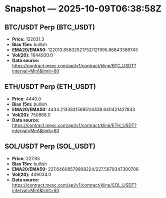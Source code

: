 # Snapshot — 2025-10-09T06:38:58Z

## BTC/USDT Perp (BTC_USDT)
- **Price:** 122031.3
- **Bias 15m:** bullish
- **EMA20/EMA50:** 122013.85602521752/121995.86843369743
- **Vol(20):** 1644930.0
- **Data source:** https://contract.mexc.com/api/v1/contract/kline/BTC_USDT?interval=Min1&limit=60

## ETH/USDT Perp (ETH_USDT)
- **Price:** 4440.0
- **Bias 15m:** bullish
- **EMA20/EMA50:** 4434.213383156951/4438.640421427843
- **Vol(20):** 750868.0
- **Data source:** https://contract.mexc.com/api/v1/contract/kline/ETH_USDT?interval=Min1&limit=60

## SOL/USDT Perp (SOL_USDT)
- **Price:** 227.93
- **Bias 15m:** bullish
- **EMA20/EMA50:** 227.64608579908224/227.5679347300706
- **Vol(20):** 409034.0
- **Data source:** https://contract.mexc.com/api/v1/contract/kline/SOL_USDT?interval=Min1&limit=60
